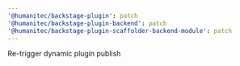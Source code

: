```yaml
---
'@humanitec/backstage-plugin': patch
'@humanitec/backstage-plugin-backend': patch
'@humanitec/backstage-plugin-scaffolder-backend-module': patch
---
```


Re-trigger dynamic plugin publish
